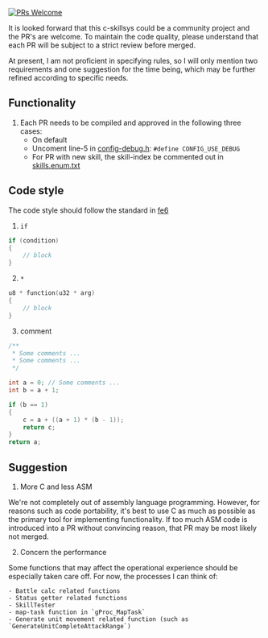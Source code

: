 [![PRs Welcome](https://img.shields.io/badge/PRs-welcome-brightgreen.svg?style=flat-square)](https://makeapullrequest.com)

It is looked forward that this c-skillsys could be a community project and the PR's are welcome. To maintain the code quality, please understand that each PR will be subject to a strict review before merged.

At present, I am not proficient in specifying rules, so I will only mention two requirements and one suggestion for the time being, which may be further refined according to specific needs.

## Functionality

1. Each PR needs to be compiled and approved in the following three cases:
    - On default
    - Uncoment line-5 in [config-debug.h](../include/Configs/config-debug.h): `#define CONFIG_USE_DEBUG`
    - For PR with new skill, the skill-index be commented out in [skills.enum.txt](../include/constants/skills.enum.txt)

## Code style

The code style should follow the standard in [fe6](https://github.com/StanHash/fe6)

1. `if`
```c
if (condition)
{
    // block
}
```

2. `*`
```c
u8 * function(u32 * arg)
{
    // block
}
```

3. comment
```c
/**
 * Some comments ...
 * Some comments ...
 */

int a = 0; // Some comments ...
int b = a + 1;

if (b == 1)
{
    c = a + ((a + 1) * (b - 1));
    return c;
}
return a;
```

## Suggestion

1. More C and less ASM

We're not completely out of assembly language programming. However, for reasons such as code portability, it's best to use C as much as possible as the primary tool for implementing functionality. If too much ASM code is introduced into a PR without convincing reason, that PR may be most likely not merged.

2. Concern the performance

Some functions that may affect the operational experience should be especially taken care off. For now, the processes I can think of:

    - Battle calc related functions
    - Status getter related functions
    - SkillTester
    - map-task function in `gProc_MapTask`
    - Generate unit movement related function (such as `GenerateUnitCompleteAttackRange`)
